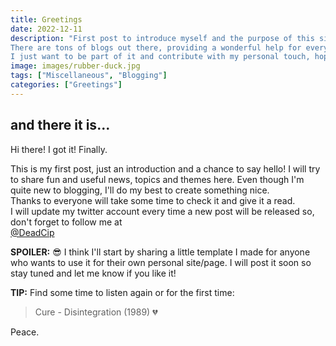 ```yaml
---
title: Greetings
date: 2022-12-11
description: "First post to introduce myself and the purpose of this site.
There are tons of blogs out there, providing a wonderful help for every community that is involved in tech, culture and trends, and this is great!
I just want to be part of it and contribute with my personal touch, hoping this will help others too. I hope you'll enjoy it."
image: images/rubber-duck.jpg
tags: ["Miscellaneous", "Blogging"]
categories: ["Greetings"]
---
```


## and there it is...

Hi there! I got it! Finally.

This is my first post, just an introduction and a chance to say hello! I will try to share fun and useful news, topics and themes here. Even though I'm quite new to blogging, I'll do my best to create something nice.<br />
Thanks to everyone will take some time to check it and give it a read.<br />
I will update my twitter account every time a new post will be released so, don't forget to follow me at<br />
[@DeadCip](https://twitter.com/DeadCip)

**SPOILER:** 😎
I think I'll start by sharing a little template I made for anyone who wants to use it for their own personal site/page. I will post it soon so stay tuned and let me know if you like it!

**TIP:**
Find some time to listen again or for the first time:<br />
>Cure - Disintegration (1989) 💔

Peace.
